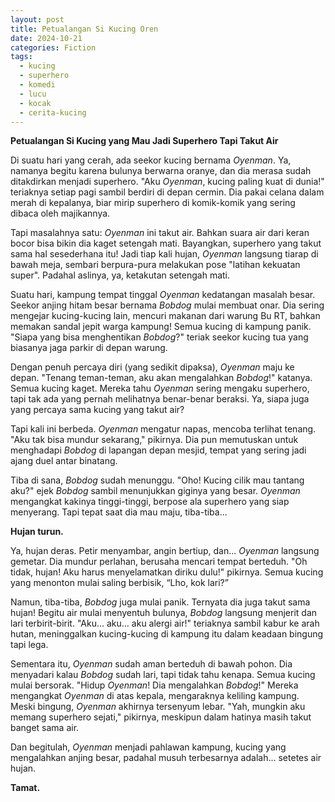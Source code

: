 ```yaml
---
layout: post
title: Petualangan Si Kucing Oren
date: 2024-10-21
categories: Fiction
tags:
  - kucing
  - superhero
  - komedi
  - lucu
  - kocak
  - cerita-kucing
---
```

**Petualangan Si Kucing yang Mau Jadi Superhero Tapi Takut Air**

Di suatu hari yang cerah, ada seekor kucing bernama *Oyenman*. Ya, namanya begitu karena bulunya berwarna oranye, dan dia merasa sudah ditakdirkan menjadi superhero. "Aku *Oyenman*, kucing paling kuat di dunia!" teriaknya setiap pagi sambil berdiri di depan cermin. Dia pakai celana dalam merah di kepalanya, biar mirip superhero di komik-komik yang sering dibaca oleh majikannya.

Tapi masalahnya satu: *Oyenman* ini takut air. Bahkan suara air dari keran bocor bisa bikin dia kaget setengah mati. Bayangkan, superhero yang takut sama hal sesederhana itu! Jadi tiap kali hujan, *Oyenman* langsung tiarap di bawah meja, sembari berpura-pura melakukan pose "latihan kekuatan super". Padahal aslinya, ya, ketakutan setengah mati.

Suatu hari, kampung tempat tinggal *Oyenman* kedatangan masalah besar. Seekor anjing hitam besar bernama *Bobdog* mulai membuat onar. Dia sering mengejar kucing-kucing lain, mencuri makanan dari warung Bu RT, bahkan memakan sandal jepit warga kampung! Semua kucing di kampung panik. "Siapa yang bisa menghentikan *Bobdog*?" teriak seekor kucing tua yang biasanya jaga parkir di depan warung.

Dengan penuh percaya diri (yang sedikit dipaksa), *Oyenman* maju ke depan. "Tenang teman-teman, aku akan mengalahkan *Bobdog*!" katanya. Semua kucing kaget. Mereka tahu *Oyenman* sering mengaku superhero, tapi tak ada yang pernah melihatnya benar-benar beraksi. Ya, siapa juga yang percaya sama kucing yang takut air?

Tapi kali ini berbeda. *Oyenman* mengatur napas, mencoba terlihat tenang. "Aku tak bisa mundur sekarang," pikirnya. Dia pun memutuskan untuk menghadapi *Bobdog* di lapangan depan mesjid, tempat yang sering jadi ajang duel antar binatang.

Tiba di sana, *Bobdog* sudah menunggu. "Oho! Kucing cilik mau tantang aku?" ejek *Bobdog* sambil menunjukkan giginya yang besar. *Oyenman* mengangkat kakinya tinggi-tinggi, berpose ala superhero yang siap menyerang. Tapi tepat saat dia mau maju, tiba-tiba...

**Hujan turun.**

Ya, hujan deras. Petir menyambar, angin bertiup, dan... *Oyenman* langsung gemetar. Dia mundur perlahan, berusaha mencari tempat berteduh. "Oh tidak, hujan! Aku harus menyelamatkan diriku dulu!" pikirnya. Semua kucing yang menonton mulai saling berbisik, “Lho, kok lari?”

Namun, tiba-tiba, *Bobdog* juga mulai panik. Ternyata dia juga takut sama hujan! Begitu air mulai menyentuh bulunya, *Bobdog* langsung menjerit dan lari terbirit-birit. "Aku... aku... aku alergi air!" teriaknya sambil kabur ke arah hutan, meninggalkan kucing-kucing di kampung itu dalam keadaan bingung tapi lega.

Sementara itu, *Oyenman* sudah aman berteduh di bawah pohon. Dia menyadari kalau *Bobdog* sudah lari, tapi tidak tahu kenapa. Semua kucing mulai bersorak. "Hidup *Oyenman*! Dia mengalahkan *Bobdog*!" Mereka mengangkat *Oyenman* di atas kepala, mengaraknya keliling kampung. Meski bingung, *Oyenman* akhirnya tersenyum lebar. "Yah, mungkin aku memang superhero sejati," pikirnya, meskipun dalam hatinya masih takut banget sama air.

Dan begitulah, *Oyenman* menjadi pahlawan kampung, kucing yang mengalahkan anjing besar, padahal musuh terbesarnya adalah... setetes air hujan.

**Tamat.**
